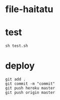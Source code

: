 
# file-haitatu

# test

```
sh test.sh
```

# deploy

```
git add .
git commit -m "commit"
git push heroku master
git push origin master
```
